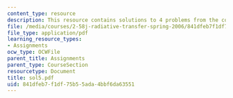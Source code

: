 ```yaml
---
content_type: resource
description: This resource contains solutions to 4 problems from the course text book.
file: /media/courses/2-58j-radiative-transfer-spring-2006/841dfeb7f1df75b55ada4bbf6da63551_sol5.pdf
file_type: application/pdf
learning_resource_types:
- Assignments
ocw_type: OCWFile
parent_title: Assignments
parent_type: CourseSection
resourcetype: Document
title: sol5.pdf
uid: 841dfeb7-f1df-75b5-5ada-4bbf6da63551
---
```

